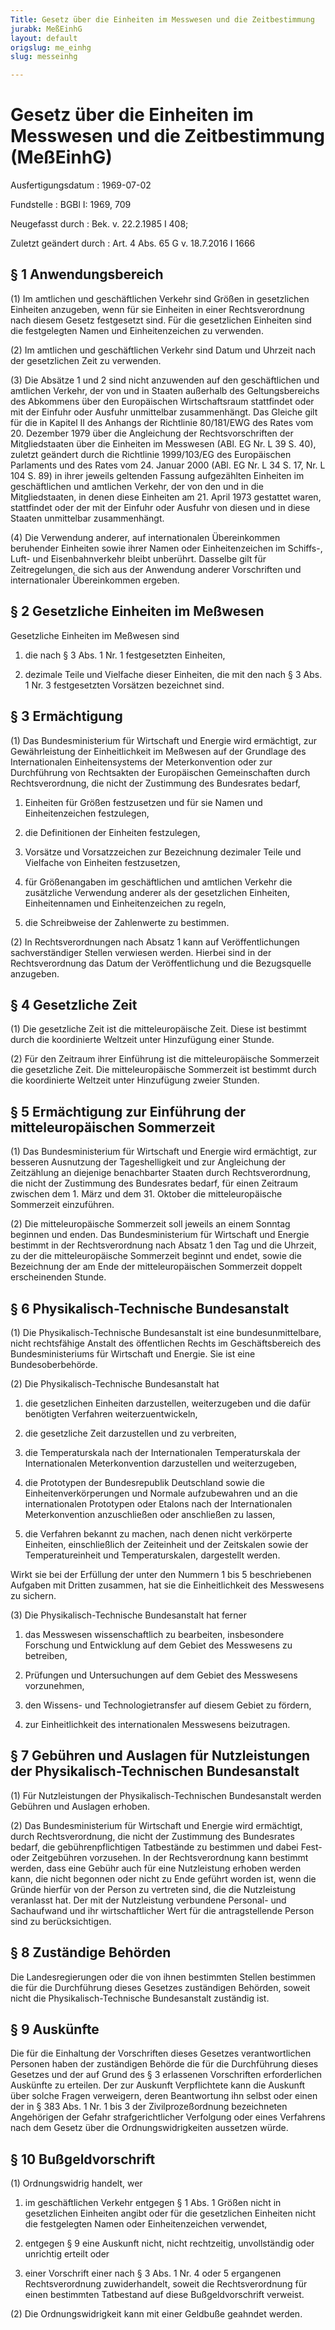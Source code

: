 ```yaml
---
Title: Gesetz über die Einheiten im Messwesen und die Zeitbestimmung
jurabk: MeßEinhG
layout: default
origslug: me_einhg
slug: messeinhg

---
```


# Gesetz über die Einheiten im Messwesen und die Zeitbestimmung (MeßEinhG)

Ausfertigungsdatum
:   1969-07-02

Fundstelle
:   BGBl I: 1969, 709

Neugefasst durch
:   Bek. v. 22.2.1985 I 408;

Zuletzt geändert durch
:   Art. 4 Abs. 65 G v. 18.7.2016 I 1666


## § 1 Anwendungsbereich

(1) Im amtlichen und geschäftlichen Verkehr sind Größen in
gesetzlichen Einheiten anzugeben, wenn für sie Einheiten in einer
Rechtsverordnung nach diesem Gesetz festgesetzt sind. Für die
gesetzlichen Einheiten sind die festgelegten Namen und
Einheitenzeichen zu verwenden.

(2) Im amtlichen und geschäftlichen Verkehr sind Datum und Uhrzeit
nach der gesetzlichen Zeit zu verwenden.

(3) Die Absätze 1 und 2 sind nicht anzuwenden auf den geschäftlichen
und amtlichen Verkehr, der von und in Staaten außerhalb des
Geltungsbereichs des Abkommens über den Europäischen Wirtschaftsraum
stattfindet oder mit der Einfuhr oder Ausfuhr unmittelbar
zusammenhängt. Das Gleiche gilt für die in Kapitel II des Anhangs der
Richtlinie 80/181/EWG des Rates vom 20. Dezember 1979 über die
Angleichung der Rechtsvorschriften der Mitgliedstaaten über die
Einheiten im Messwesen (ABl. EG Nr. L 39 S. 40), zuletzt geändert
durch die Richtlinie 1999/103/EG des Europäischen Parlaments und des
Rates vom 24. Januar 2000 (ABl. EG Nr. L 34 S. 17, Nr. L 104 S. 89) in
ihrer jeweils geltenden Fassung aufgezählten Einheiten im
geschäftlichen und amtlichen Verkehr, der von den und in die
Mitgliedstaaten, in denen diese Einheiten am 21. April 1973 gestattet
waren, stattfindet oder der mit der Einfuhr oder Ausfuhr von diesen
und in diese Staaten unmittelbar zusammenhängt.

(4) Die Verwendung anderer, auf internationalen Übereinkommen
beruhender Einheiten sowie ihrer Namen oder Einheitenzeichen im
Schiffs-, Luft- und Eisenbahnverkehr bleibt unberührt. Dasselbe gilt
für Zeitregelungen, die sich aus der Anwendung anderer Vorschriften
und internationaler Übereinkommen ergeben.


## § 2 Gesetzliche Einheiten im Meßwesen

Gesetzliche Einheiten im Meßwesen sind

1.  die nach § 3 Abs. 1 Nr. 1 festgesetzten Einheiten,


2.  dezimale Teile und Vielfache dieser Einheiten, die mit den nach § 3
    Abs. 1 Nr. 3 festgesetzten Vorsätzen bezeichnet sind.





## § 3 Ermächtigung

(1) Das Bundesministerium für Wirtschaft und Energie wird ermächtigt,
zur Gewährleistung der Einheitlichkeit im Meßwesen auf der Grundlage
des Internationalen Einheitensystems der Meterkonvention oder zur
Durchführung von Rechtsakten der Europäischen Gemeinschaften durch
Rechtsverordnung, die nicht der Zustimmung des Bundesrates bedarf,

1.  Einheiten für Größen festzusetzen und für sie Namen und
    Einheitenzeichen festzulegen,


2.  die Definitionen der Einheiten festzulegen,


3.  Vorsätze und Vorsatzzeichen zur Bezeichnung dezimaler Teile und
    Vielfache von Einheiten festzusetzen,


4.  für Größenangaben im geschäftlichen und amtlichen Verkehr die
    zusätzliche Verwendung anderer als der gesetzlichen Einheiten,
    Einheitennamen und Einheitenzeichen zu regeln,


5.  die Schreibweise der Zahlenwerte zu bestimmen.




(2) In Rechtsverordnungen nach Absatz 1 kann auf Veröffentlichungen
sachverständiger Stellen verwiesen werden. Hierbei sind in der
Rechtsverordnung das Datum der Veröffentlichung und die Bezugsquelle
anzugeben.


## § 4 Gesetzliche Zeit

(1) Die gesetzliche Zeit ist die mitteleuropäische Zeit. Diese ist
bestimmt durch die koordinierte Weltzeit unter Hinzufügung einer
Stunde.

(2) Für den Zeitraum ihrer Einführung ist die mitteleuropäische
Sommerzeit die gesetzliche Zeit. Die mitteleuropäische Sommerzeit ist
bestimmt durch die koordinierte Weltzeit unter Hinzufügung zweier
Stunden.


## § 5 Ermächtigung zur Einführung der mitteleuropäischen Sommerzeit

(1) Das Bundesministerium für Wirtschaft und Energie wird ermächtigt,
zur besseren Ausnutzung der Tageshelligkeit und zur Angleichung der
Zeitzählung an diejenige benachbarter Staaten durch Rechtsverordnung,
die nicht der Zustimmung des Bundesrates bedarf, für einen Zeitraum
zwischen dem 1. März und dem 31. Oktober die mitteleuropäische
Sommerzeit einzuführen.

(2) Die mitteleuropäische Sommerzeit soll jeweils an einem Sonntag
beginnen und enden. Das Bundesministerium für Wirtschaft und Energie
bestimmt in der Rechtsverordnung nach Absatz 1 den Tag und die
Uhrzeit, zu der die mitteleuropäische Sommerzeit beginnt und endet,
sowie die Bezeichnung der am Ende der mitteleuropäischen Sommerzeit
doppelt erscheinenden Stunde.


## § 6 Physikalisch-Technische Bundesanstalt

(1) Die Physikalisch-Technische Bundesanstalt ist eine
bundesunmittelbare, nicht rechtsfähige Anstalt des öffentlichen Rechts
im Geschäftsbereich des Bundesministeriums für Wirtschaft und Energie.
Sie ist eine Bundesoberbehörde.

(2) Die Physikalisch-Technische Bundesanstalt hat

1.  die gesetzlichen Einheiten darzustellen, weiterzugeben und die dafür
    benötigten Verfahren weiterzuentwickeln,


2.  die gesetzliche Zeit darzustellen und zu verbreiten,


3.  die Temperaturskala nach der Internationalen Temperaturskala der
    Internationalen Meterkonvention darzustellen und weiterzugeben,


4.  die Prototypen der Bundesrepublik Deutschland sowie die
    Einheitenverkörperungen und Normale aufzubewahren und an die
    internationalen Prototypen oder Etalons nach der Internationalen
    Meterkonvention anzuschließen oder anschließen zu lassen,


5.  die Verfahren bekannt zu machen, nach denen nicht verkörperte
    Einheiten, einschließlich der Zeiteinheit und der Zeitskalen sowie der
    Temperatureinheit und Temperaturskalen, dargestellt werden.



Wirkt sie bei der Erfüllung der unter den Nummern 1 bis 5
beschriebenen Aufgaben mit Dritten zusammen, hat sie die
Einheitlichkeit des Messwesens zu sichern.

(3) Die Physikalisch-Technische Bundesanstalt hat ferner

1.  das Messwesen wissenschaftlich zu bearbeiten, insbesondere Forschung
    und Entwicklung auf dem Gebiet des Messwesens zu betreiben,


2.  Prüfungen und Untersuchungen auf dem Gebiet des Messwesens
    vorzunehmen,


3.  den Wissens- und Technologietransfer auf diesem Gebiet zu fördern,


4.  zur Einheitlichkeit des internationalen Messwesens beizutragen.





## § 7 Gebühren und Auslagen für Nutzleistungen der Physikalisch-Technischen Bundesanstalt

(1) Für Nutzleistungen der Physikalisch-Technischen Bundesanstalt
werden Gebühren und Auslagen erhoben.

(2) Das Bundesministerium für Wirtschaft und Energie wird ermächtigt,
durch Rechtsverordnung, die nicht der Zustimmung des Bundesrates
bedarf, die gebührenpflichtigen Tatbestände zu bestimmen und dabei
Fest- oder Zeitgebühren vorzusehen. In der Rechtsverordnung kann
bestimmt werden, dass eine Gebühr auch für eine Nutzleistung erhoben
werden kann, die nicht begonnen oder nicht zu Ende geführt worden ist,
wenn die Gründe hierfür von der Person zu vertreten sind, die die
Nutzleistung veranlasst hat. Der mit der Nutzleistung verbundene
Personal- und Sachaufwand und ihr wirtschaftlicher Wert für die
antragstellende Person sind zu berücksichtigen.


## § 8 Zuständige Behörden

Die Landesregierungen oder die von ihnen bestimmten Stellen bestimmen
die für die Durchführung dieses Gesetzes zuständigen Behörden, soweit
nicht die Physikalisch-Technische Bundesanstalt zuständig ist.


## § 9 Auskünfte

Die für die Einhaltung der Vorschriften dieses Gesetzes
verantwortlichen Personen haben der zuständigen Behörde die für die
Durchführung dieses Gesetzes und der auf Grund des § 3 erlassenen
Vorschriften erforderlichen Auskünfte zu erteilen. Der zur Auskunft
Verpflichtete kann die Auskunft über solche Fragen verweigern, deren
Beantwortung ihn selbst oder einen der in § 383 Abs. 1 Nr. 1 bis 3 der
Zivilprozeßordnung bezeichneten Angehörigen der Gefahr
strafgerichtlicher Verfolgung oder eines Verfahrens nach dem Gesetz
über die Ordnungswidrigkeiten aussetzen würde.


## § 10 Bußgeldvorschrift

(1) Ordnungswidrig handelt, wer

1.  im geschäftlichen Verkehr entgegen § 1 Abs. 1 Größen nicht in
    gesetzlichen Einheiten angibt oder für die gesetzlichen Einheiten
    nicht die festgelegten Namen oder Einheitenzeichen verwendet,


2.  entgegen § 9 eine Auskunft nicht, nicht rechtzeitig, unvollständig
    oder unrichtig erteilt oder


3.  einer Vorschrift einer nach § 3 Abs. 1 Nr. 4 oder 5 ergangenen
    Rechtsverordnung zuwiderhandelt, soweit die Rechtsverordnung für einen
    bestimmten Tatbestand auf diese Bußgeldvorschrift verweist.




(2) Die Ordnungswidrigkeit kann mit einer Geldbuße geahndet werden.

